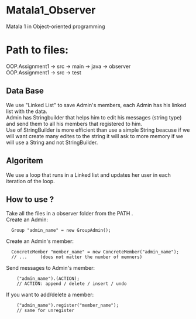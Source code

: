 # Matala1_Observer
Matala 1 in Object-oriented programming
# Path to files:
OOP.Assignment1 -> src -> main -> java -> observer  <br />
OOP.Assignment1 -> src -> test

## Data Base
We use "Linked List" to save Admin's members, each Admin has his linked list with the data.  <br />
Admin has Stringbuilder that helps him to edit his messages (string type) and send them to all his members that registered to him. <br />
Use of StringBuilder is more efficient than use a simple String beacuse if we will want create many edites to the string it will ask to more memory if we will use a String and not StringBuilder.

## Algoritem
We use a loop that runs in a Linked list and updates her user in each iteration of the loop.

## How to use ?
Take all the files in a observer folder from the PATH .  <br />
Create an Admin:  <br />
```
  Group "admin_name" = new GroupAdmin();
```

Create an Admin's member:  <br />
```
  ConcreteMember "member_name" = new ConcreteMember("admin_name");
  // ...     (does not matter the number of memners)
```
Send messages to Admin's member:  <br />
```
	("admin_name").(ACTION);
	// ACTION: append / delete / insert / undo
```
If you want to add/delete a member:  <br />
```
	("admin_name").register("member_name");
	// same for unregister
```
